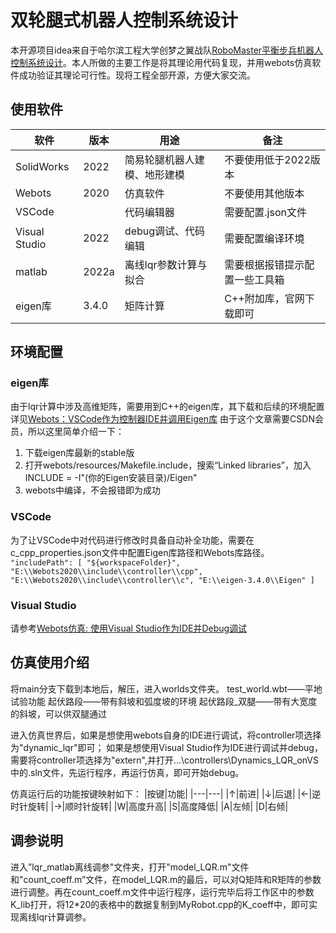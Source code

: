 <!--
 * @Description: 
 * @Version: 2.0
 * @Author: Dandelion
 * @Date: 2023-05-11 12:31:34
<<<<<<< HEAD
 * @LastEditTime: 2024-07-24 17:31:47
=======
 * @LastEditTime: 2023-07-15 18:27:45
>>>>>>> 0792d8e368bad9424ecb953d3755c115bcde5f80
 * @FilePath: \Graduate_Project\README.md
-->
# 双轮腿式机器人控制系统设计

本开源项目idea来自于哈尔滨工程大学创梦之翼战队[RoboMaster平衡步兵机器人控制系统设计](https://zhuanlan.zhihu.com/p/563048952)。本人所做的主要工作是将其理论用代码复现，并用webots仿真软件成功验证其理论可行性。现将工程全部开源，方便大家交流。

## 使用软件

|软件|版本|用途|备注|
|---|---|---|---|
|SolidWorks|2022|简易轮腿机器人建模、地形建模|不要使用低于2022版本|
|Webots|2020|仿真软件|不要使用其他版本|
|VSCode||代码编辑器|需要配置.json文件|
|Visual Studio|2022|debug调试、代码编辑|需要配置编译环境|
|matlab|2022a|离线lqr参数计算与拟合|需要根据报错提示配置一些工具箱|
|eigen库|3.4.0|矩阵计算|C++附加库，官网下载即可|

## 环境配置

### eigen库

由于lqr计算中涉及高维矩阵，需要用到C++的eigen库，其下载和后续的环境配置详见[Webots：VSCode作为控制器IDE并调用Eigen库](https://blog.csdn.net/qq413886183/article/details/124692107?spm=1001.2014.3001.5501)
由于这个文章需要CSDN会员，所以这里简单介绍一下：

1. 下载eigen库最新的stable版
2. 打开webots/resources/Makefile.include，搜索“Linked libraries”，加入INCLUDE = -I"(你的Eigen安装目录)/Eigen"
3. webots中编译，不会报错即为成功

### VSCode

为了让VSCode中对代码进行修改时具备自动补全功能，需要在c_cpp_properties.json文件中配置Eigen库路径和Webots库路径。
    ```
    "includePath": [
        "${workspaceFolder}",
        "E:\\Webots2020\\include\\controller\\cpp",
        "E:\\Webots2020\\include\\controller\\c",
        "E:\\eigen-3.4.0\\Eigen"
        ]
    ```

### Visual Studio

请参考[Webots仿真: 使用Visual Studio作为IDE并Debug调试](https://zhuanlan.zhihu.com/p/621739488)

## 仿真使用介绍

将main分支下载到本地后，解压，进入worlds文件夹。
test_world.wbt——平地试验功能
起伏路段——带有斜坡和弧度坡的环境
起伏路段_双腿——带有大宽度的斜坡，可以供双腿通过

进入仿真世界后，如果是想使用webots自身的IDE进行调试，将controller项选择为"dynamic_lqr"即可；
如果是想使用Visual Studio作为IDE进行调试并debug，需要将controller项选择为"extern",并打开...\controllers\Dynamics_LQR_onVS中的.sln文件，先运行程序，再运行仿真，即可开始debug。

仿真运行后的功能按键映射如下：
|按键|功能|
|---|---|
|↑|前进|
|↓|后退|
|←|逆时针旋转|
|→|顺时针旋转|
|W|高度升高|
|S|高度降低|
|A|左倾|
|D|右倾|

## 调参说明

进入”lqr_matlab离线调参"文件夹，打开"model_LQR.m"文件和"count_coeff.m”文件，在model_LQR.m的最后，可以对Q矩阵和R矩阵的参数进行调整。再在count_coeff.m文件中运行程序，运行完毕后将工作区中的参数K_lib打开，将12*20的表格中的数据复制到MyRobot.cpp的K_coeff中，即可实现离线lqr计算调参。


